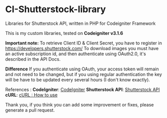 # CI-Shutterstock-library
Libraries for Shutterstock API, written in PHP for Codeigniter Framework


This is my custom libraries, tested on **Codeigniter v3.1.6**

**Important note:**
To retrieve Client ID & Client Secret, you have to register in https://developers.shutterstock.com/
To download images you must have an active subscription id, and then authenticate using OAuth2.0, it's described in the API Docs.

**Difference**
If you authenticate using OAuth, your access token will remain and not need to be changed, but if you using regular authentication the key will be have to be updated
every several hours (I don't know exactly).

References :
**CodeIgniter**: [CodeIgniter](https://codeigniter.com)
**Shutterstock API**: [Shutterstock API](https://developers.shutterstock.com/)
**cURL**: [cURL : How to use](https://curl.haxx.se/docs/manpage.html)

Thank you, if you think you can add some improvement or fixes, please generate a pull request.